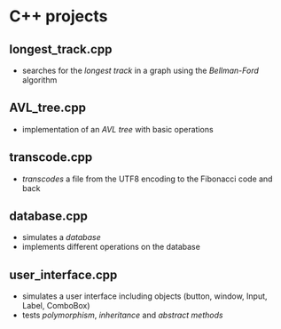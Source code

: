# C++ projects

## **longest_track.cpp**
- searches for the *longest track* in a graph using the *Bellman-Ford* algorithm

## **AVL_tree.cpp**
- implementation of an *AVL tree* with basic operations

## **transcode.cpp**
- *transcodes* a file from the UTF8 encoding to the Fibonacci code and back

## **database.cpp**
- simulates a *database*
- implements different operations on the database

## **user_interface.cpp**
- simulates a user interface including objects (button, window, Input, Label, ComboBox)
- tests *polymorphism*, *inheritance* and *abstract methods*
